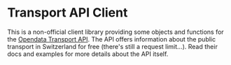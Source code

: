 # Transport API Client
This is a non-official client library providing some objects and functions for the [Opendata Transport API](https://transport.opendata.ch/). The API offers information about the public transport in Switzerland for free (there's still a request limit...). Read their docs and examples for more details about the API itself.
